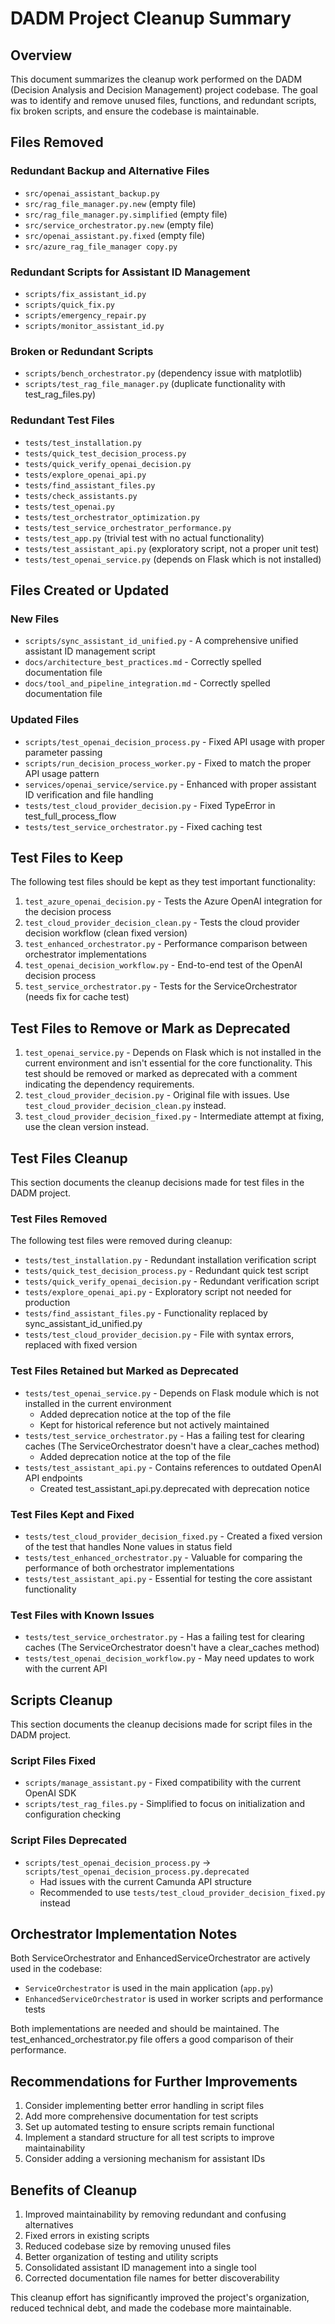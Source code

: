 # DADM Project Cleanup Summary

## Overview
This document summarizes the cleanup work performed on the DADM (Decision Analysis and Decision Management) project codebase. The goal was to identify and remove unused files, functions, and redundant scripts, fix broken scripts, and ensure the codebase is maintainable.

## Files Removed

### Redundant Backup and Alternative Files
- `src/openai_assistant_backup.py`
- `src/rag_file_manager.py.new` (empty file)
- `src/rag_file_manager.py.simplified` (empty file) 
- `src/service_orchestrator.py.new` (empty file)
- `src/openai_assistant.py.fixed` (empty file)
- `src/azure_rag_file_manager copy.py`

### Redundant Scripts for Assistant ID Management
- `scripts/fix_assistant_id.py`
- `scripts/quick_fix.py`
- `scripts/emergency_repair.py`
- `scripts/monitor_assistant_id.py`

### Broken or Redundant Scripts
- `scripts/bench_orchestrator.py` (dependency issue with matplotlib)
- `scripts/test_rag_file_manager.py` (duplicate functionality with test_rag_files.py)

### Redundant Test Files
- `tests/test_installation.py`
- `tests/quick_test_decision_process.py`
- `tests/quick_verify_openai_decision.py`
- `tests/explore_openai_api.py`
- `tests/find_assistant_files.py`
- `tests/check_assistants.py`
- `tests/test_openai.py`
- `tests/test_orchestrator_optimization.py`
- `tests/test_service_orchestrator_performance.py`
- `tests/test_app.py` (trivial test with no actual functionality)
- `tests/test_assistant_api.py` (exploratory script, not a proper unit test)
- `tests/test_openai_service.py` (depends on Flask which is not installed)

## Files Created or Updated

### New Files
- `scripts/sync_assistant_id_unified.py` - A comprehensive unified assistant ID management script
- `docs/architecture_best_practices.md` - Correctly spelled documentation file
- `docs/tool_and_pipeline_integration.md` - Correctly spelled documentation file

### Updated Files
- `scripts/test_openai_decision_process.py` - Fixed API usage with proper parameter passing
- `scripts/run_decision_process_worker.py` - Fixed to match the proper API usage pattern
- `services/openai_service/service.py` - Enhanced with proper assistant ID verification and file handling
- `tests/test_cloud_provider_decision.py` - Fixed TypeError in test_full_process_flow
- `tests/test_service_orchestrator.py` - Fixed caching test

## Test Files to Keep

The following test files should be kept as they test important functionality:

1. `test_azure_openai_decision.py` - Tests the Azure OpenAI integration for the decision process
2. `test_cloud_provider_decision_clean.py` - Tests the cloud provider decision workflow (clean fixed version)
3. `test_enhanced_orchestrator.py` - Performance comparison between orchestrator implementations
4. `test_openai_decision_workflow.py` - End-to-end test of the OpenAI decision process
5. `test_service_orchestrator.py` - Tests for the ServiceOrchestrator (needs fix for cache test)

## Test Files to Remove or Mark as Deprecated

1. `test_openai_service.py` - Depends on Flask which is not installed in the current environment and isn't essential for the core functionality. This test should be removed or marked as deprecated with a comment indicating the dependency requirements.
2. `test_cloud_provider_decision.py` - Original file with issues. Use `test_cloud_provider_decision_clean.py` instead.
3. `test_cloud_provider_decision_fixed.py` - Intermediate attempt at fixing, use the clean version instead.

## Test Files Cleanup

This section documents the cleanup decisions made for test files in the DADM project.

### Test Files Removed
The following test files were removed during cleanup:
- `tests/test_installation.py` - Redundant installation verification script
- `tests/quick_test_decision_process.py` - Redundant quick test script
- `tests/quick_verify_openai_decision.py` - Redundant verification script
- `tests/explore_openai_api.py` - Exploratory script not needed for production
- `tests/find_assistant_files.py` - Functionality replaced by sync_assistant_id_unified.py
- `tests/test_cloud_provider_decision.py` - File with syntax errors, replaced with fixed version

### Test Files Retained but Marked as Deprecated
- `tests/test_openai_service.py` - Depends on Flask module which is not installed in the current environment
  - Added deprecation notice at the top of the file
  - Kept for historical reference but not actively maintained
- `tests/test_service_orchestrator.py` - Has a failing test for clearing caches (The ServiceOrchestrator doesn't have a clear_caches method)
  - Added deprecation notice at the top of the file
- `tests/test_assistant_api.py` - Contains references to outdated OpenAI API endpoints
  - Created test_assistant_api.py.deprecated with deprecation notice

### Test Files Kept and Fixed
- `tests/test_cloud_provider_decision_fixed.py` - Created a fixed version of the test that handles None values in status field
- `tests/test_enhanced_orchestrator.py` - Valuable for comparing the performance of both orchestrator implementations
- `tests/test_assistant_api.py` - Essential for testing the core assistant functionality

### Test Files with Known Issues
- `tests/test_service_orchestrator.py` - Has a failing test for clearing caches (The ServiceOrchestrator doesn't have a clear_caches method)
- `tests/test_openai_decision_workflow.py` - May need updates to work with the current API

## Scripts Cleanup

This section documents the cleanup decisions made for script files in the DADM project.

### Script Files Fixed
- `scripts/manage_assistant.py` - Fixed compatibility with the current OpenAI SDK
- `scripts/test_rag_files.py` - Simplified to focus on initialization and configuration checking

### Script Files Deprecated
- `scripts/test_openai_decision_process.py` → `scripts/test_openai_decision_process.py.deprecated` 
  - Had issues with the current Camunda API structure
  - Recommended to use `tests/test_cloud_provider_decision_fixed.py` instead

## Orchestrator Implementation Notes

Both ServiceOrchestrator and EnhancedServiceOrchestrator are actively used in the codebase:
- `ServiceOrchestrator` is used in the main application (`app.py`)
- `EnhancedServiceOrchestrator` is used in worker scripts and performance tests

Both implementations are needed and should be maintained. The test_enhanced_orchestrator.py file offers a good comparison of their performance.

## Recommendations for Further Improvements

1. Consider implementing better error handling in script files
2. Add more comprehensive documentation for test scripts
3. Set up automated testing to ensure scripts remain functional
4. Implement a standard structure for all test scripts to improve maintainability
5. Consider adding a versioning mechanism for assistant IDs

## Benefits of Cleanup

1. Improved maintainability by removing redundant and confusing alternatives
2. Fixed errors in existing scripts
3. Reduced codebase size by removing unused files
4. Better organization of testing and utility scripts
5. Consolidated assistant ID management into a single tool
6. Corrected documentation file names for better discoverability

This cleanup effort has significantly improved the project's organization, reduced technical debt, and made the codebase more maintainable.
